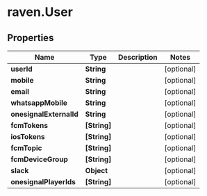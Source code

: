 # raven.User

## Properties
Name | Type | Description | Notes
------------ | ------------- | ------------- | -------------
**userId** | **String** |  | [optional] 
**mobile** | **String** |  | [optional] 
**email** | **String** |  | [optional] 
**whatsappMobile** | **String** |  | [optional] 
**onesignalExternalId** | **String** |  | [optional] 
**fcmTokens** | **[String]** |  | [optional] 
**iosTokens** | **[String]** |  | [optional] 
**fcmTopic** | **[String]** |  | [optional] 
**fcmDeviceGroup** | **[String]** |  | [optional] 
**slack** | **Object** |  | [optional] 
**onesignalPlayerIds** | **[String]** |  | [optional] 


